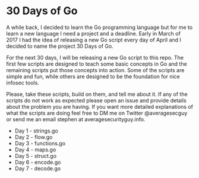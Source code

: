 # 30 Days of Go
A while back, I decided to learn the Go programming language but for me to learn a new language I need a project and a deadline. Early in March of 2017 I had the idea of releasing a new Go script every day of April and I decided to name the project 30 Days of Go.

For the next 30 days, I will be releasing a new Go script to this repo. The first few scripts are designed to teach some basic concepts in Go and the remaining scripts put those concepts into action. Some of the scripts are simple and fun, while others are designed to be the foundation for nice infosec tools.

Please, take these scripts, build on them, and tell me about it. If any of the scripts do not work as expected please open an issue and provide details about the problem you are having. If you want more detailed explanations of what the scripts are doing feel free to DM me on Twitter @averagesecguy or send me an email stephen at averagesecurityguy.info.

* Day 1 - strings.go
* Day 2 - flow.go
* Day 3 - functions.go
* Day 4 - maps.go
* Day 5 - struct.go
* Day 6 - encode.go
* Day 7 - decode.go
